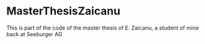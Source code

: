 MasterThesisZaicanu
===================

This is part of the code of the master thesis of E. Zaicanu, a student of mine back at Seeburger AG
